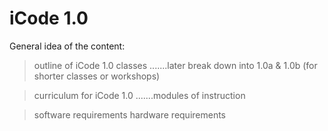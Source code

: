 # iCode 1.0

General idea of the content:

> outline of iCode 1.0 classes
> .......later break down into 1.0a & 1.0b (for shorter classes or workshops)

> curriculum for iCode 1.0
> .......modules of instruction

> software requirements
> hardware requirements
